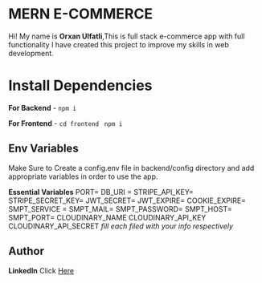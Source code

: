 # MERN E-COMMERCE 

Hi! My name is **Orxan Ulfatli**,This is full stack e-commerce app with full functionality I have created this project to improve my skills in web development.



# Install Dependencies

**For Backend** - `npm i`

**For Frontend** - `cd frontend` ` npm i`

## Env Variables

Make Sure to Create a config.env file in backend/config directory and add appropriate variables in order to use the app.

**Essential Variables**
PORT=
DB_URI =
STRIPE_API_KEY=
STRIPE_SECRET_KEY=
JWT_SECRET=
JWT_EXPIRE=
COOKIE_EXPIRE=
SMPT_SERVICE =
SMPT_MAIL=
SMPT_PASSWORD=
SMPT_HOST=
SMPT_PORT=
CLOUDINARY_NAME
CLOUDINARY_API_KEY
CLOUDINARY_API_SECRET
_fill each filed with your info respectively_

## Author


**LinkedIn** Click [Here](https://www.linkedin.com/in/orxanulfatli/) 

